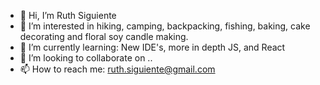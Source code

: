 - 👋 Hi, I’m Ruth Siguiente
- 👀 I’m interested in hiking, camping, backpacking, fishing, baking, cake decorating and floral soy candle making.
- 🌱 I’m currently learning: New IDE's, more in depth JS, and React
- 💞️ I’m looking to collaborate on ..
- 📫 How to reach me: ruth.siguiente@gmail.com

<!---
rsiguien/rsiguien is a ✨ special ✨ repository because its `README.md` (this file) appears on your GitHub profile.
You can click the Preview link to take a look at your changes.
--->
